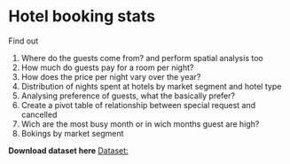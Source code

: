 # Hotel booking stats

Find out

1. Where do the guests come from? and perform spatial analysis too
2. How much do guests pay for a room per night?
3. How does the price per night vary over the year?
4. Distribution of nights spent at hotels by market segment and hotel type
5. Analysing preference of guests, what the basically prefer?
6. Create a pivot table of relationship between special request and cancelled
7. Wich are the most busy month or in wich months guest are high?
8. Bokings by market segment

**Download dataset here**
[Dataset:](https://drive.google.com/file/d/1klAR-ZrdXTU_w6uaAjOlwOKVBo0j-bU5/view?usp=sharing)

